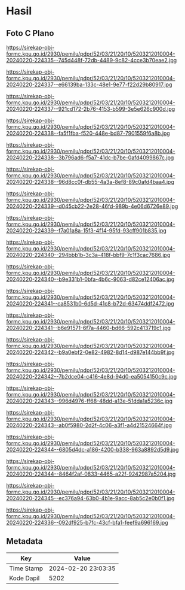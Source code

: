 # Hasil

## Foto C Plano

https://sirekap-obj-formc.kpu.go.id/2930/pemilu/pdpr/52/03/21/20/10/5203212010004-20240220-224335--745d448f-72db-4489-9c82-4cce3b70eae2.jpg

https://sirekap-obj-formc.kpu.go.id/2930/pemilu/pdpr/52/03/21/20/10/5203212010004-20240220-224337--e66139ba-133c-48e1-9e77-f22d29b80917.jpg

https://sirekap-obj-formc.kpu.go.id/2930/pemilu/pdpr/52/03/21/20/10/5203212010004-20240220-224337--921cd172-2b76-4153-b599-3e5e626c900d.jpg

https://sirekap-obj-formc.kpu.go.id/2930/pemilu/pdpr/52/03/21/20/10/5203212010004-20240220-224338--fa5f1fba-f520-448e-bd87-7901559f6a8b.jpg

https://sirekap-obj-formc.kpu.go.id/2930/pemilu/pdpr/52/03/21/20/10/5203212010004-20240220-224338--3b796ad6-f5a7-41dc-b7be-0afd4099867c.jpg

https://sirekap-obj-formc.kpu.go.id/2930/pemilu/pdpr/52/03/21/20/10/5203212010004-20240220-224338--96d8cc0f-db55-4a3a-8ef8-89c0afd4baa4.jpg

https://sirekap-obj-formc.kpu.go.id/2930/pemilu/pdpr/52/03/21/20/10/5203212010004-20240220-224339--d045cb22-2e28-46fd-989b-4e06d6726e89.jpg

https://sirekap-obj-formc.kpu.go.id/2930/pemilu/pdpr/52/03/21/20/10/5203212010004-20240220-224339--f7a01a8a-15f3-4f14-95fd-93cff901b835.jpg

https://sirekap-obj-formc.kpu.go.id/2930/pemilu/pdpr/52/03/21/20/10/5203212010004-20240220-224340--294bbb1b-3c3a-418f-bbf9-7c1f3cac7686.jpg

https://sirekap-obj-formc.kpu.go.id/2930/pemilu/pdpr/52/03/21/20/10/5203212010004-20240220-224340--b9e331b1-0bfa-4b6c-9063-d82ce12406ac.jpg

https://sirekap-obj-formc.kpu.go.id/2930/pemilu/pdpr/52/03/21/20/10/5203212010004-20240220-224341--ca8531b0-6d5d-41c8-b72d-63474ddf2472.jpg

https://sirekap-obj-formc.kpu.go.id/2930/pemilu/pdpr/52/03/21/20/10/5203212010004-20240220-224341--b6e91571-6f7a-4460-bd66-592c413719c1.jpg

https://sirekap-obj-formc.kpu.go.id/2930/pemilu/pdpr/52/03/21/20/10/5203212010004-20240220-224342--b9a0ebf2-0e82-4982-8d14-d987e144bb9f.jpg

https://sirekap-obj-formc.kpu.go.id/2930/pemilu/pdpr/52/03/21/20/10/5203212010004-20240220-224342--7b2dce04-c416-4e8d-94d0-ea5054150c9c.jpg

https://sirekap-obj-formc.kpu.go.id/2930/pemilu/pdpr/52/03/21/20/10/5203212010004-20240220-224343--996d4976-ff68-48dd-a13e-51dda1a5236c.jpg

https://sirekap-obj-formc.kpu.go.id/2930/pemilu/pdpr/52/03/21/20/10/5203212010004-20240220-224343--ab0f5980-2d2f-4c06-a3f1-a4d21524664f.jpg

https://sirekap-obj-formc.kpu.go.id/2930/pemilu/pdpr/52/03/21/20/10/5203212010004-20240220-224344--6805d4dc-a186-4200-b338-963a8892d5d9.jpg

https://sirekap-obj-formc.kpu.go.id/2930/pemilu/pdpr/52/03/21/20/10/5203212010004-20240220-224344--8464f2af-0833-4465-a22f-9242987a5204.jpg

https://sirekap-obj-formc.kpu.go.id/2930/pemilu/pdpr/52/03/21/20/10/5203212010004-20240220-224345--ec376a94-63b0-4b1e-9acc-8ab5c2e0b0f1.jpg

https://sirekap-obj-formc.kpu.go.id/2930/pemilu/pdpr/52/03/21/20/10/5203212010004-20240220-224336--092df925-b7fc-43cf-bfa1-feef9a696169.jpg


## Metadata

| Key        | Value               |
| ---------- | ------------------- |
| Time Stamp | 2024-02-20 23:03:35 |
| Kode Dapil | 5202                |



